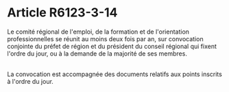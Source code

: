 # Article R6123-3-14

<p align="left">
  Le comité régional de l'emploi, de la formation et de l'orientation professionnelles se réunit au moins deux fois par an, sur convocation conjointe du préfet de région et du président du conseil régional qui fixent l'ordre du jour, ou à la demande de la majorité de ses membres.
</p>

<p align="left">
  <br />La convocation est accompagnée des documents relatifs aux points inscrits à l'ordre du jour.
</p>